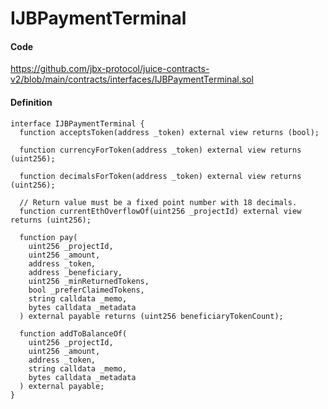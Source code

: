 # IJBPaymentTerminal

#### Code

https://github.com/jbx-protocol/juice-contracts-v2/blob/main/contracts/interfaces/IJBPaymentTerminal.sol

#### Definition

```
interface IJBPaymentTerminal {
  function acceptsToken(address _token) external view returns (bool);

  function currencyForToken(address _token) external view returns (uint256);

  function decimalsForToken(address _token) external view returns (uint256);

  // Return value must be a fixed point number with 18 decimals.
  function currentEthOverflowOf(uint256 _projectId) external view returns (uint256);

  function pay(
    uint256 _projectId,
    uint256 _amount,
    address _token,
    address _beneficiary,
    uint256 _minReturnedTokens,
    bool _preferClaimedTokens,
    string calldata _memo,
    bytes calldata _metadata
  ) external payable returns (uint256 beneficiaryTokenCount);

  function addToBalanceOf(
    uint256 _projectId,
    uint256 _amount,
    address _token,
    string calldata _memo,
    bytes calldata _metadata
  ) external payable;
}
```
